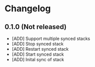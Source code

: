 # Changelog

## 0.1.0 (Not released)

* [ADD] Support multiple synced stacks
* [ADD] Stop synced stack
* [ADD] Restart synced stack
* [ADD] Start synced stack
* [ADD] Inital sync of stack